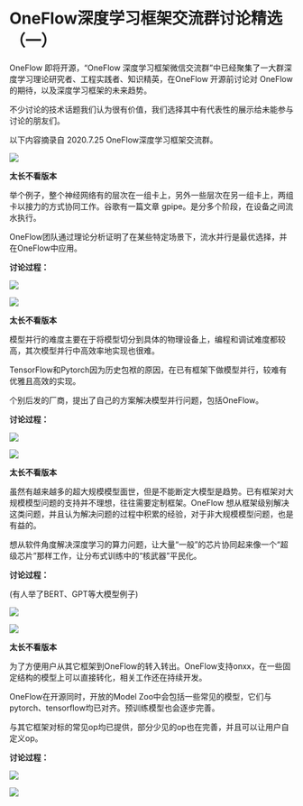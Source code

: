 # OneFlow深度学习框架交流群讨论精选（一）

OneFlow 即将开源，“OneFlow 深度学习框架微信交流群”中已经聚集了一大群深度学习理论研究者、工程实践者、知识精英，在OneFlow 开源前讨论对 OneFlow 的期待，以及深度学习框架的未来趋势。 

不少讨论的技术话题我们认为很有价值，我们选择其中有代表性的展示给未能参与讨论的朋友们。

以下内容摘录自 2020.7.25 OneFlow深度学习框架交流群。

![](https://maoxianxin1996.oss-accelerate.aliyuncs.com/codechina/20210603161645.png)

**太长不看版本**

举个例子，整个神经网络有的层次在一组卡上，另外一些层次在另一组卡上，两组卡以接力的方式协同工作。谷歌有一篇文章 gpipe。是分多个阶段，在设备之间流水执行。 

OneFlow团队通过理论分析证明了在某些特定场景下，流水并行是最优选择，并在OneFlow中应用。

**讨论过程：**

![](https://maoxianxin1996.oss-accelerate.aliyuncs.com/codechina/20210603161708.png)

![](https://maoxianxin1996.oss-accelerate.aliyuncs.com/codechina/20210603161749.png)

**太长不看版本**

模型并行的难度主要在于将模型切分到具体的物理设备上，编程和调试难度都较高，其次模型并行中高效率地实现也很难。 

TensorFlow和Pytorch因为历史包袱的原因，在已有框架下做模型并行，较难有优雅且高效的实现。 

个别后发的厂商，提出了自己的方案解决模型并行问题，包括OneFlow。

**讨论过程：**

![](https://maoxianxin1996.oss-accelerate.aliyuncs.com/codechina/20210603161813.png)

![](https://maoxianxin1996.oss-accelerate.aliyuncs.com/codechina/20210603161837.png)

**太长不看版本**

虽然有越来越多的超大规模模型面世，但是不能断定大模型是趋势。已有框架对大规模模型问题的支持并不理想，往往需要定制框架。OneFlow 想从框架级别解决这类问题，并且认为解决问题的过程中积累的经验，对于非大规模模型问题，也是有益的。 

想从软件角度解决深度学习的算力问题，让大量“一般”的芯片协同起来像一个“超级芯片”那样工作，让分布式训练中的“核武器”平民化。

**讨论过程：**

(有人举了BERT、GPT等大模型例子) 

![](https://maoxianxin1996.oss-accelerate.aliyuncs.com/codechina/20210603161857.png)

![](https://maoxianxin1996.oss-accelerate.aliyuncs.com/codechina/20210603161923.png)

**太长不看版本**

为了方便用户从其它框架到OneFlow的转入转出。OneFlow支持onxx，在一些固定结构的模型上可以直接转化，相关工作还在持续开发。 

OneFlow在开源同时，开放的Model Zoo中会包括一些常见的模型，它们与pytorch、tensorflow均已对齐。预训练模型也会逐步完善。 

与其它框架对标的常见op均已提供，部分少见的op也在完善，并且可以让用户自定义op。

**讨论过程：**

![](https://maoxianxin1996.oss-accelerate.aliyuncs.com/codechina/20210603161941.png)

![](https://maoxianxin1996.oss-accelerate.aliyuncs.com/codechina/20210603140942.png)